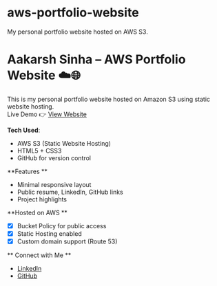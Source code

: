 # aws-portfolio-website
My personal portfolio website hosted on AWS S3.
# Aakarsh Sinha – AWS Portfolio Website ☁️🌐

This is my personal portfolio website hosted on Amazon S3 using static website hosting.  
Live Demo 👉 [View Website]([https://aakarsh-portfolio-site.s3.ap-south-1.amazonaws.com/index.html]) 

**Tech Used**:
- AWS S3 (Static Website Hosting)
- HTML5 + CSS3
- GitHub for version control

**Features **
- Minimal responsive layout
- Public resume, LinkedIn, GitHub links
- Project highlights

**Hosted on AWS **

- [x] Bucket Policy for public access
- [x] Static Hosting enabled
- [x] Custom domain support (Route 53)

** Connect with Me **
- [LinkedIn](https://linkedin.com/in/yourusername)
- [GitHub](https://github.com/yourusername)
